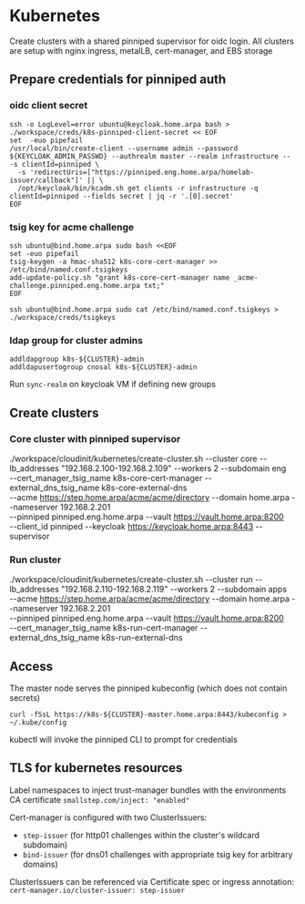 # Kubernetes

Create clusters with a shared pinniped supervisor for oidc login.
All clusters are setup with nginx ingress, metalLB, cert-manager, and EBS storage

## Prepare credentials for pinniped auth
### oidc client secret
```
ssh -o LogLevel=error ubuntu@keycloak.home.arpa bash > ./workspace/creds/k8s-pinniped-client-secret << EOF
set  -euo pipefail
/usr/local/bin/create-client --username admin --password ${KEYCLOAK_ADMIN_PASSWD} --authrealm master --realm infrastructure -- -s clientId=pinniped \
  -s 'redirectUris=["https://pinniped.eng.home.arpa/homelab-issuer/callback"]' || \
  /opt/keycloak/bin/kcadm.sh get clients -r infrastructure -q clientId=pinniped --fields secret | jq -r '.[0].secret'
EOF
```

### tsig key for acme challenge
```
ssh ubuntu@bind.home.arpa sudo bash <<EOF
set -euo pipefail
tsig-keygen -a hmac-sha512 k8s-core-cert-manager >> /etc/bind/named.conf.tsigkeys
add-update-policy.sh "grant k8s-core-cert-manager name _acme-challenge.pinniped.eng.home.arpa txt;"
EOF

ssh ubuntu@bind.home.arpa sudo cat /etc/bind/named.conf.tsigkeys > ./workspace/creds/tsigkeys
```

### ldap group for cluster admins
```
addldapgroup k8s-${CLUSTER}-admin
addldapusertogroup cnosal k8s-${CLUSTER}-admin
```
Run `sync-realm` on keycloak VM if defining new groups

## Create clusters

### Core cluster with pinniped supervisor
./workspace/cloudinit/kubernetes/create-cluster.sh --cluster core --lb_addresses "192.168.2.100-192.168.2.109" --workers 2 --subdomain eng \
  --cert_manager_tsig_name k8s-core-cert-manager --external_dns_tsig_name k8s-core-external-dns \
  --acme https://step.home.arpa/acme/acme/directory --domain home.arpa --nameserver 192.168.2.201 \
  --pinniped pinniped.eng.home.arpa --vault https://vault.home.arpa:8200 \
  --client_id pinniped --keycloak https://keycloak.home.arpa:8443 --supervisor

### Run cluster
./workspace/cloudinit/kubernetes/create-cluster.sh --cluster run --lb_addresses "192.168.2.110-192.168.2.119" --workers 2 --subdomain apps \
  --acme https://step.home.arpa/acme/acme/directory --domain home.arpa --nameserver 192.168.2.201 \
  --pinniped pinniped.eng.home.arpa --vault https://vault.home.arpa:8200 \
  --cert_manager_tsig_name k8s-run-cert-manager --external_dns_tsig_name k8s-run-external-dns

## Access
The master node serves the pinniped kubeconfig (which does not contain secrets)

`curl -fSsL https://k8s-${CLUSTER}-master.home.arpa:8443/kubeconfig > ~/.kube/config`

kubectl will invoke the pinniped CLI to prompt for credentials

## TLS for kubernetes resources

Label namespaces to inject trust-manager bundles with the environments CA certificate
`smallstep.com/inject: "enabled"`

Cert-manager is configured with two ClusterIssuers: 
* `step-issuer` (for http01 challenges within the cluster's wildcard subdomain)
* `bind-issuer` (for dns01 challenges with appropriate tsig key for arbitrary domains)

ClusterIssuers can be referenced via Certificate spec or ingress annotation: 
`cert-manager.io/cluster-issuer: step-issuer`